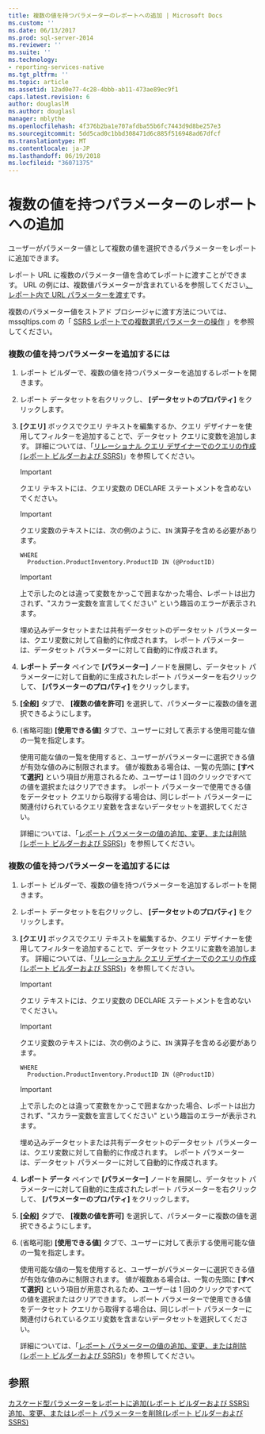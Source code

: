 ```yaml
---
title: 複数の値を持つパラメーターのレポートへの追加 | Microsoft Docs
ms.custom: ''
ms.date: 06/13/2017
ms.prod: sql-server-2014
ms.reviewer: ''
ms.suite: ''
ms.technology:
- reporting-services-native
ms.tgt_pltfrm: ''
ms.topic: article
ms.assetid: 12ad0e77-4c28-4bbb-ab11-473ae89ec9f1
caps.latest.revision: 6
author: douglaslM
ms.author: douglasl
manager: mblythe
ms.openlocfilehash: 4f376b2ba1e707afdba55b6fc7443d9d8be257e3
ms.sourcegitcommit: 5dd5cad0c1bbd308471d6c885f516948ad67dfcf
ms.translationtype: MT
ms.contentlocale: ja-JP
ms.lasthandoff: 06/19/2018
ms.locfileid: "36071375"
---
```

# <a name="add-a-multi-value-parameter-to-a-report"></a>複数の値を持つパラメーターのレポートへの追加
  ユーザーがパラメーター値として複数の値を選択できるパラメーターをレポートに追加できます。  
  
 レポート URL に複数のパラメーター値を含めてレポートに渡すことができます。 URL の例には、複数値パラメーターが含まれているを参照してください[、レポート内で URL パラメーターを渡す](../pass-a-report-parameter-within-a-url.md)です。  
  
 複数のパラメーター値をストアド プロシージャに渡す方法については、mssqltips.com の「 [SSRS レポートでの複数選択パラメーターの操作](http://go.microsoft.com/fwlink/?LinkId=321529) 」を参照してください。  
  
### <a name="to-add-a-multi-value-parameter"></a>複数の値を持つパラメーターを追加するには  
  
1.  レポート ビルダーで、複数の値を持つパラメーターを追加するレポートを開きます。  
  
2.  レポート データセットを右クリックし、 **[データセットのプロパティ]** をクリックします。  
  
3.  **[クエリ]** ボックスでクエリ テキストを編集するか、クエリ デザイナーを使用してフィルターを追加することで、データセット クエリに変数を追加します。 詳細については、「[リレーショナル クエリ デザイナーでのクエリの作成 &#40;レポート ビルダーおよび SSRS&#41;](../report-data/build-a-query-in-the-relational-query-designer-report-builder-and-ssrs.md)」を参照してください。  
  
    > [!IMPORTANT]  
    >  クエリ テキストには、クエリ変数の DECLARE ステートメントを含めないでください。  
  
    > [!IMPORTANT]  
    >  クエリ変数のテキストには、次の例のように、`IN` 演算子を含める必要があります。  
  
    ```  
    WHERE  
      Production.ProductInventory.ProductID IN (@ProductID)  
    ```  
  
    > [!IMPORTANT]  
    >  上で示したのとは違って変数をかっこで囲まなかった場合、レポートは出力されず、"スカラー変数を宣言してください" という趣旨のエラーが表示されます。  
  
     埋め込みデータセットまたは共有データセットのデータセット パラメーターは、クエリ変数に対して自動的に作成されます。 レポート パラメーターは、データセット パラメーターに対して自動的に作成されます。  
  
4.  **レポート データ** ペインで **[パラメーター]** ノードを展開し、データセット パラメーターに対して自動的に生成されたレポート パラメーターを右クリックして、 **[パラメーターのプロパティ]** をクリックします。  
  
5.  **[全般]** タブで、 **[複数の値を許可]** を選択して、パラメーターに複数の値を選択できるようにします。  
  
6.  (省略可能) **[使用できる値]** タブで、ユーザーに対して表示する使用可能な値の一覧を指定します。  
  
     使用可能な値の一覧を使用すると、ユーザーがパラメーターに選択できる値が有効な値のみに制限されます。 値が複数ある場合は、一覧の先頭に **[すべて選択]** という項目が用意されるため、ユーザーは 1 回のクリックですべての値を選択またはクリアできます。 レポート パラメーターで使用できる値をデータセット クエリから取得する場合は、同じレポート パラメーターに関連付けられているクエリ変数を含まないデータセットを選択してください。  
  
     詳細については、「[レポート パラメーターの値の追加、変更、または削除 &#40;レポート ビルダーおよび SSRS&#41;](add-change-or-delete-available-values-for-a-report-parameter.md)」を参照してください。  
  
### <a name="to-add-a-multi-value-parameter"></a>複数の値を持つパラメーターを追加するには  
  
1.  レポート ビルダーで、複数の値を持つパラメーターを追加するレポートを開きます。  
  
2.  レポート データセットを右クリックし、 **[データセットのプロパティ]** をクリックします。  
  
3.  **[クエリ]** ボックスでクエリ テキストを編集するか、クエリ デザイナーを使用してフィルターを追加することで、データセット クエリに変数を追加します。 詳細については、「[リレーショナル クエリ デザイナーでのクエリの作成 &#40;レポート ビルダーおよび SSRS&#41;](../report-data/build-a-query-in-the-relational-query-designer-report-builder-and-ssrs.md)」を参照してください。  
  
    > [!IMPORTANT]  
    >  クエリ テキストには、クエリ変数の DECLARE ステートメントを含めないでください。  
  
    > [!IMPORTANT]  
    >  クエリ変数のテキストには、次の例のように、`IN` 演算子を含める必要があります。  
  
    ```  
    WHERE  
      Production.ProductInventory.ProductID IN (@ProductID)  
    ```  
  
    > [!IMPORTANT]  
    >  上で示したのとは違って変数をかっこで囲まなかった場合、レポートは出力されず、"スカラー変数を宣言してください" という趣旨のエラーが表示されます。  
  
     埋め込みデータセットまたは共有データセットのデータセット パラメーターは、クエリ変数に対して自動的に作成されます。 レポート パラメーターは、データセット パラメーターに対して自動的に作成されます。  
  
4.  **レポート データ** ペインで **[パラメーター]** ノードを展開し、データセット パラメーターに対して自動的に生成されたレポート パラメーターを右クリックして、 **[パラメーターのプロパティ]** をクリックします。  
  
5.  **[全般]** タブで、 **[複数の値を許可]** を選択して、パラメーターに複数の値を選択できるようにします。  
  
6.  (省略可能) **[使用できる値]** タブで、ユーザーに対して表示する使用可能な値の一覧を指定します。  
  
     使用可能な値の一覧を使用すると、ユーザーがパラメーターに選択できる値が有効な値のみに制限されます。 値が複数ある場合は、一覧の先頭に **[すべて選択]** という項目が用意されるため、ユーザーは 1 回のクリックですべての値を選択またはクリアできます。 レポート パラメーターで使用できる値をデータセット クエリから取得する場合は、同じレポート パラメーターに関連付けられているクエリ変数を含まないデータセットを選択してください。  
  
     詳細については、「[レポート パラメーターの値の追加、変更、または削除 &#40;レポート ビルダーおよび SSRS&#41;](add-change-or-delete-available-values-for-a-report-parameter.md)」を参照してください。  
  
## <a name="see-also"></a>参照  
 [カスケード型パラメーターをレポートに追加&#40;レポート ビルダーおよび SSRS&#41;](add-cascading-parameters-to-a-report-report-builder-and-ssrs.md)   
 [追加、変更、またはレポート パラメーターを削除&#40;レポート ビルダーおよび SSRS&#41;](add-change-or-delete-a-report-parameter-report-builder-and-ssrs.md)  
  
  